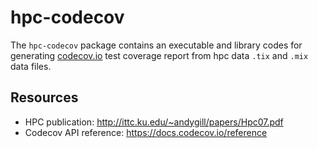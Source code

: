 hpc-codecov
===========

The ``hpc-codecov`` package contains an executable and library codes
for generating [codecov.io](https://codecov.io) test coverage report
from hpc data ``.tix`` and ``.mix`` data files.

Resources
---------

- HPC publication: http://ittc.ku.edu/~andygill/papers/Hpc07.pdf
- Codecov API reference: https://docs.codecov.io/reference
